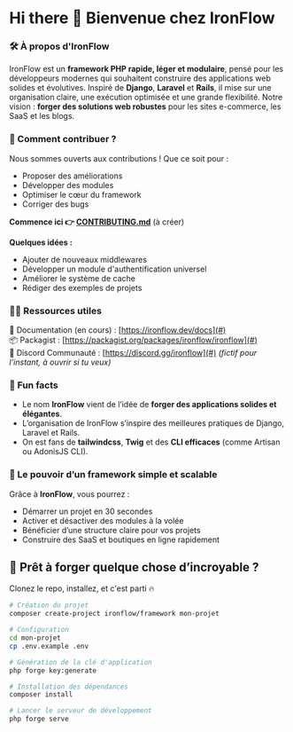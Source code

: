 # Hi there 👋 Bienvenue chez IronFlow

### 🛠️ À propos d'IronFlow
IronFlow est un **framework PHP rapide, léger et modulaire**, pensé pour les développeurs modernes qui souhaitent construire des applications web solides et évolutives. Inspiré de **Django**, **Laravel** et **Rails**, il mise sur une organisation claire, une exécution optimisée et une grande flexibilité.
Notre vision : **forger des solutions web robustes** pour les sites e-commerce, les SaaS et les blogs.


### 🌈 Comment contribuer ?
Nous sommes ouverts aux contributions ! Que ce soit pour :
- Proposer des améliorations
- Développer des modules
- Optimiser le cœur du framework
- Corriger des bugs
  
**Commence ici 👉 [CONTRIBUTING.md](CONTRIBUTING.md)** (à créer)

**Quelques idées :**
- Ajouter de nouveaux middlewares
- Développer un module d'authentification universel
- Améliorer le système de cache
- Rédiger des exemples de projets
  
### 👩‍💻 Ressources utiles
📖 Documentation (en cours) : [https://ironflow.dev/docs](#)  
📦 Packagist : [https://packagist.org/packages/ironflow/ironflow](#)  
📣 Discord Communauté : [https://discord.gg/ironflow](#) *(fictif pour l'instant, à ouvrir si tu veux)*  

### 🍿 Fun facts

- Le nom **IronFlow** vient de l’idée de **forger des applications solides et élégantes**.
- L’organisation de IronFlow s’inspire des meilleures pratiques de Django, Laravel et Rails.
- On est fans de **tailwindcss**, **Twig** et des **CLI efficaces** (comme Artisan ou AdonisJS CLI).

### 🧙 Le pouvoir d’un framework simple et scalable
Grâce à **IronFlow**, vous pourrez :
- Démarrer un projet en 30 secondes
- Activer et désactiver des modules à la volée
- Bénéficier d’une structure claire pour vos projets
- Construire des SaaS et boutiques en ligne rapidement

## 🚀 Prêt à forger quelque chose d’incroyable ?  
Clonez le repo, installez, et c'est parti 🔥
```bash
# Création du projet
composer create-project ironflow/framework mon-projet

# Configuration
cd mon-projet
cp .env.example .env

# Génération de la clé d'application
php forge key:generate

# Installation des dépendances
composer install

# Lancer le serveur de développement
php forge serve
```
